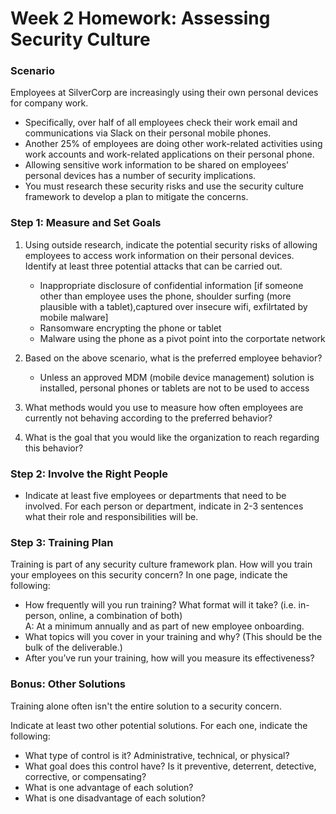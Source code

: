 # Week 2 Homework: Assessing Security Culture

### Scenario  

Employees at SilverCorp are increasingly using their own personal devices for company work.  
- Specifically, over half of all employees check their work email and communications via Slack on their personal mobile phones.
- Another 25% of employees are doing other work-related activities using work accounts and work-related applications on their personal phone.
- Allowing sensitive work information to be shared on employees’ personal devices has a number of security implications.
- You must research these security risks and use the security culture framework to develop a plan to mitigate the concerns.

### Step 1: Measure and Set Goals  
1. Using outside research, indicate the potential security risks of allowing employees to access work information on their personal devices. Identify at least three potential attacks that can be carried out.  
    - Inappropriate disclosure of confidential information [if someone other than employee uses the phone, shoulder surfing (more plausible with a tablet),captured over insecure wifi, exfilrtated by mobile malware]  
    - Ransomware encrypting the phone or tablet  
    - Malware using the phone as a pivot point into the corportate network

2. Based on the above scenario, what is the preferred employee behavior?  
    - Unless an approved MDM (mobile device management) solution is installed, personal phones or tablets are not to be used to access 

3. What methods would you use to measure how often employees are currently not behaving according to the preferred behavior?  

4. What is the goal that you would like the organization to reach regarding this behavior?  

### Step 2: Involve the Right People  
- Indicate at least five employees or departments that need to be involved. For each person or department, indicate in 2-3 sentences what their role and responsibilities will be.  

### Step 3: Training Plan  
Training is part of any security culture framework plan. How will you train your employees on this security concern? In one page, indicate the following:

- How frequently will you run training? What format will it take? (i.e. in-person, online, a combination of both)  
    A: At a minimum annually and as part of new employee onboarding.  
- What topics will you cover in your training and why? (This should be the bulk of the deliverable.)  
- After you’ve run your training, how will you measure its effectiveness?  

### Bonus: Other Solutions  
Training alone often isn't the entire solution to a security concern.  

Indicate at least two other potential solutions. For each one, indicate the following:   
- What type of control is it? Administrative, technical, or physical?  
- What goal does this control have? Is it preventive, deterrent, detective, corrective, or compensating?  
- What is one advantage of each solution?  
- What is one disadvantage of each solution?  
